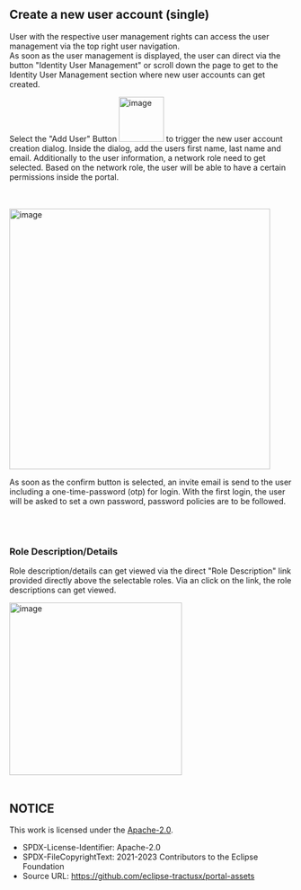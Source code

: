 ## Create a new user account (single)

User with the respective user management rights can access the user management via the top right user navigation.  
As soon as the user management is displayed, the user can direct via the button "Identity User Management" or scroll down the page to get to the Identity User Management section where new user accounts can get created.

Select the "Add User" Button <img width="80" alt="image" src="https://user-images.githubusercontent.com/94133633/210998266-4df5c4d8-f350-4a0f-ac80-77016d3a51e3.png"> to trigger the new user account creation dialog.
Inside the dialog, add the users first name, last name and email. Additionally to the user information, a network role need to get selected. Based on the network role, the user will be able to have a certain permissions inside the portal.

<br>
<br>

<img width="464" alt="image" src="https://user-images.githubusercontent.com/94133633/210998660-47aa7c82-664f-4305-8d17-f5d9079fd136.png">

<br>

As soon as the confirm button is selected, an invite email is send to the user including a one-time-password (otp) for login.
With the first login, the user will be asked to set a own password, password policies are to be followed.

<br>
<br>

### Role Description/Details

Role description/details can get viewed via the direct "Role Description" link provided directly above the selectable roles.
Via an click on the link, the role descriptions can get viewed.

<img width="307" alt="image" src="https://user-images.githubusercontent.com/94133633/226015569-6b6c81c7-5c63-40ea-9ccd-a112d67c60bf.png">

<br>
<br>

## NOTICE

This work is licensed under the [Apache-2.0](https://www.apache.org/licenses/LICENSE-2.0).

- SPDX-License-Identifier: Apache-2.0
- SPDX-FileCopyrightText: 2021-2023 Contributors to the Eclipse Foundation
- Source URL: https://github.com/eclipse-tractusx/portal-assets
